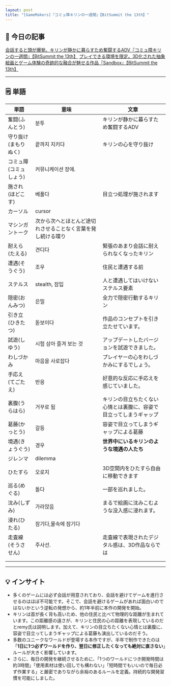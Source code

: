 ```yaml
---
layout: post
title: "[GameMakers]『コミュ障キリンの一週間』【BitSummit the 13th】"
---
```


## 📖 今日の記事  
[会話すると頭が爆発。キリンが静かに暮らすため奮闘するADV『コミュ障キリンの一週間』【BitSummit the 13th】](https://gamemakers.jp/article/2025_07_23_112107/)
[プレイできる環境を限定。3D化された抽象絵画とゲーム体験の奇跡的な融合が魅せる作品『Sandbox』【BitSummit the 13th】](https://gamemakers.jp/article/2025_07_20_111897/)

---

## 🗒️ 単語

| 単語           | 意味                             | 文章                                |
| ------------ | ------------------------------ | --------------------------------- |
| 奮闘(ふんとう)     | 분투                             | キリンが静かに暮らすため奮闘するADV               |
| 守り抜け(まもりぬく)  | 끝까지 지키다                        | キリンの心を守り抜け                        |
| コミュ障(コミュしょう) | 커뮤니케이션 장애.                     |                                   |
| 施され(ほどこす)    | 베풀다                            | 目立つ処理が施されます                       |
| カーソル         | cursor                         |                                   |
| マシンガントーク     | 次から次へとほとんど途切れさせることなく言葉を発し続ける喋り |                                   |
| 耐えら(たえる)     | 견디다                            | 緊張のあまり会話に耐えられなくなったキリン             |
| 遭遇(そうぐう)     | 조우                             | 住民と遭遇する前                          |
| ステルス         | stealth, 잠입                    | 人と遭遇してはいけないステルス要素                 |
| 隠密(おんみつ)     | 은밀                             | 全力で隠密行動するキリン                      |
| 引き立(ひきたつ)    | 돋보이다                           | 作品のコンセプトを引き立たせています。               |
| 試遊(しゆう)      | 시험 삼아 즐겨 보는 것                  | アップデートしたバージョンを試遊できました。            |
| わしづかみ        | 마음을 사로잡다                       | プレイヤーの心をわしづかみにするでしょう。             |
| 手応え(てごたえ)    | 반응                             | 好意的な反応に手応えを感じていました。               |
| 裏腹(うらはら)     | 거꾸로 됨                          | キリンの目立ちたくない心情とは裏腹に、容姿で目立ってしまうギャップ |
| 葛藤(かっとう)     | 갈등                             | 容姿で目立ってしまうギャップによる葛藤               |
| 境遇(きょうぐう)    | 경우                             | **世界中にいるキリンのような境遇の人たち**           |
| ジレンマ         | dilemma                        |                                   |
| ひたすら         | 오로지                            | 3D空間内をひたすら自由に移動できます               |
| 巡る(めぐる)      | 돌다                             | 一部を巡れました。                         |
| 沈み(しずみ)      | 가라앉음                           | まるで絵画に沈みこむような没入感に浸れます。            |
| 浸れ(ひたる)      | 잠기다,물속에 잠기다                    |                                   |
| 走査線(そうさせん)   | 주사선.                           | 走査線で表現されたデジタル感は、3D作品ならでは          |
|              |                                |                                   |
|              |                                |                                   |


---

## 💡 インサイト

- 多くのゲームには必ず会話が用意されており、会話を避けてゲームを進行させるのはほぼ不可能です。そこで、会話を避けるゲームがあれば面白いのではないかという逆転の発想から、約1年半前に本作の開発を開始。
- キリンは首が長く背も高いため、他の住民と比べて物理的な距離が生まれています。この距離感の遠さが、キリンと住民の心の距離を表現しているのだとremy氏は説明します。加えて、キリンの目立ちたくない心情とは裏腹に、容姿で目立ってしまうギャップによる葛藤も演出しているのだそう。
- 多数のユニークなワールドが登場する本作ですが、半年で制作できたのは「**1日に1つ必ずワールドを作り、翌日に修正したくなっても絶対に直さない**」ルールが大きく影響しています。
- さらに、毎日の開発を継続させるために、「1つのワールドにつき開発時間は約3時間」「使用素材は使い回しでも構わない」「短時間でもいいので毎日必ず作業する」と厳密でありながら余裕のあるルールを定義。持続的な開発習慣を可能にしました。
